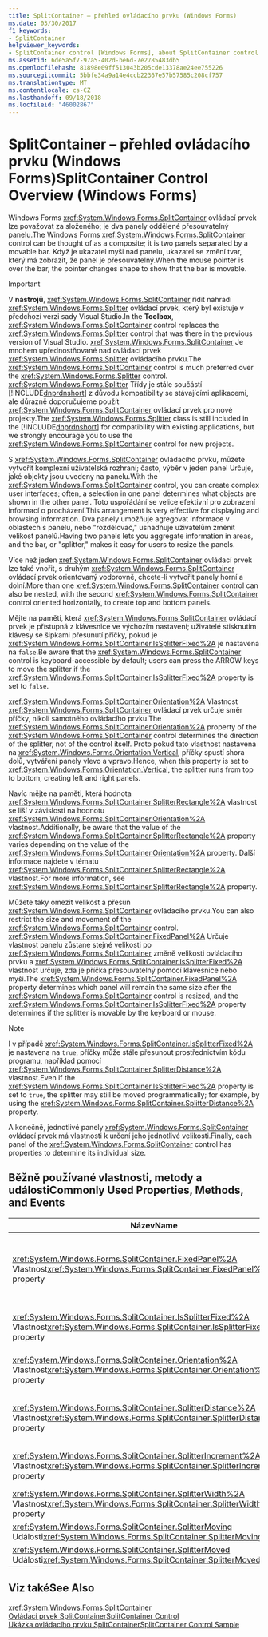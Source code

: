 ```yaml
---
title: SplitContainer – přehled ovládacího prvku (Windows Forms)
ms.date: 03/30/2017
f1_keywords:
- SplitContainer
helpviewer_keywords:
- SplitContainer control [Windows Forms], about SplitContainer control
ms.assetid: 6de5a5f7-97a5-402d-be6d-7e2785483db5
ms.openlocfilehash: 81898e09ff513043b205cde13378ae24ee755226
ms.sourcegitcommit: 5bbfe34a9a14e4ccb22367e57b57585c208cf757
ms.translationtype: MT
ms.contentlocale: cs-CZ
ms.lasthandoff: 09/18/2018
ms.locfileid: "46002867"
---
```

# <a name="splitcontainer-control-overview-windows-forms"></a><span data-ttu-id="91fa3-102">SplitContainer – přehled ovládacího prvku (Windows Forms)</span><span class="sxs-lookup"><span data-stu-id="91fa3-102">SplitContainer Control Overview (Windows Forms)</span></span>
<span data-ttu-id="91fa3-103">Windows Forms <xref:System.Windows.Forms.SplitContainer> ovládací prvek lze považovat za složeného; je dva panely oddělené přesouvatelný panelu.</span><span class="sxs-lookup"><span data-stu-id="91fa3-103">The Windows Forms <xref:System.Windows.Forms.SplitContainer> control can be thought of as a composite; it is two panels separated by a movable bar.</span></span> <span data-ttu-id="91fa3-104">Když je ukazatel myši nad panelu, ukazatel se změní tvar, který má zobrazit, že panel je přesouvatelný.</span><span class="sxs-lookup"><span data-stu-id="91fa3-104">When the mouse pointer is over the bar, the pointer changes shape to show that the bar is movable.</span></span>  
  
> [!IMPORTANT]
>  <span data-ttu-id="91fa3-105">V **nástrojů**, <xref:System.Windows.Forms.SplitContainer> řídit nahradí <xref:System.Windows.Forms.Splitter> ovládací prvek, který byl existuje v předchozí verzi sady Visual Studio.</span><span class="sxs-lookup"><span data-stu-id="91fa3-105">In the **Toolbox**, <xref:System.Windows.Forms.SplitContainer> control replaces the <xref:System.Windows.Forms.Splitter> control that was there in the previous version of Visual Studio.</span></span> <span data-ttu-id="91fa3-106"><xref:System.Windows.Forms.SplitContainer> Je mnohem upřednostňované nad ovládací prvek <xref:System.Windows.Forms.Splitter> ovládacího prvku.</span><span class="sxs-lookup"><span data-stu-id="91fa3-106">The <xref:System.Windows.Forms.SplitContainer> control is much preferred over the <xref:System.Windows.Forms.Splitter> control.</span></span> <span data-ttu-id="91fa3-107"><xref:System.Windows.Forms.Splitter> Třídy je stále součástí [!INCLUDE[dnprdnshort](../../../../includes/dnprdnshort-md.md)] z důvodu kompatibility se stávajícími aplikacemi, ale důrazně doporučujeme použít <xref:System.Windows.Forms.SplitContainer> ovládací prvek pro nové projekty.</span><span class="sxs-lookup"><span data-stu-id="91fa3-107">The <xref:System.Windows.Forms.Splitter> class is still included in the [!INCLUDE[dnprdnshort](../../../../includes/dnprdnshort-md.md)] for compatibility with existing applications, but we strongly encourage you to use the <xref:System.Windows.Forms.SplitContainer> control for new projects.</span></span>  
  
 <span data-ttu-id="91fa3-108">S <xref:System.Windows.Forms.SplitContainer> ovládacího prvku, můžete vytvořit komplexní uživatelská rozhraní; často, výběr v jeden panel Určuje, jaké objekty jsou uvedeny na panelu.</span><span class="sxs-lookup"><span data-stu-id="91fa3-108">With the <xref:System.Windows.Forms.SplitContainer> control, you can create complex user interfaces; often, a selection in one panel determines what objects are shown in the other panel.</span></span> <span data-ttu-id="91fa3-109">Toto uspořádání se velice efektivní pro zobrazení informací o procházení.</span><span class="sxs-lookup"><span data-stu-id="91fa3-109">This arrangement is very effective for displaying and browsing information.</span></span> <span data-ttu-id="91fa3-110">Dva panely umožňuje agregovat informace v oblastech s panelu, nebo "rozdělovač," usnadňuje uživatelům změnit velikost panelů.</span><span class="sxs-lookup"><span data-stu-id="91fa3-110">Having two panels lets you aggregate information in areas, and the bar, or "splitter," makes it easy for users to resize the panels.</span></span>  
  
 <span data-ttu-id="91fa3-111">Více než jeden <xref:System.Windows.Forms.SplitContainer> ovládací prvek lze také vnořit, s druhým <xref:System.Windows.Forms.SplitContainer> ovládací prvek orientovaný vodorovně, chcete-li vytvořit panely horní a dolní.</span><span class="sxs-lookup"><span data-stu-id="91fa3-111">More than one <xref:System.Windows.Forms.SplitContainer> control can also be nested, with the second <xref:System.Windows.Forms.SplitContainer> control oriented horizontally, to create top and bottom panels.</span></span>  
  
 <span data-ttu-id="91fa3-112">Mějte na paměti, která <xref:System.Windows.Forms.SplitContainer> ovládací prvek je přístupná z klávesnice ve výchozím nastavení; uživatelé stisknutím klávesy se šipkami přesunutí příčky, pokud je <xref:System.Windows.Forms.SplitContainer.IsSplitterFixed%2A> je nastavena na `false`.</span><span class="sxs-lookup"><span data-stu-id="91fa3-112">Be aware that the <xref:System.Windows.Forms.SplitContainer> control is keyboard-accessible by default; users can press the ARROW keys to move the splitter if the <xref:System.Windows.Forms.SplitContainer.IsSplitterFixed%2A> property is set to `false`.</span></span>  
  
 <span data-ttu-id="91fa3-113"><xref:System.Windows.Forms.SplitContainer.Orientation%2A> Vlastnost <xref:System.Windows.Forms.SplitContainer> ovládací prvek určuje směr příčky, nikoli samotného ovládacího prvku.</span><span class="sxs-lookup"><span data-stu-id="91fa3-113">The <xref:System.Windows.Forms.SplitContainer.Orientation%2A> property of the <xref:System.Windows.Forms.SplitContainer> control determines the direction of the splitter, not of the control itself.</span></span> <span data-ttu-id="91fa3-114">Proto pokud tato vlastnost nastavena na <xref:System.Windows.Forms.Orientation.Vertical>, příčky spustí shora dolů, vytváření panely vlevo a vpravo.</span><span class="sxs-lookup"><span data-stu-id="91fa3-114">Hence, when this property is set to <xref:System.Windows.Forms.Orientation.Vertical>, the splitter runs from top to bottom, creating left and right panels.</span></span>  
  
 <span data-ttu-id="91fa3-115">Navíc mějte na paměti, která hodnota <xref:System.Windows.Forms.SplitContainer.SplitterRectangle%2A> vlastnost se liší v závislosti na hodnotu <xref:System.Windows.Forms.SplitContainer.Orientation%2A> vlastnost.</span><span class="sxs-lookup"><span data-stu-id="91fa3-115">Additionally, be aware that the value of the <xref:System.Windows.Forms.SplitContainer.SplitterRectangle%2A> property varies depending on the value of the <xref:System.Windows.Forms.SplitContainer.Orientation%2A> property.</span></span> <span data-ttu-id="91fa3-116">Další informace najdete v tématu <xref:System.Windows.Forms.SplitContainer.SplitterRectangle%2A> vlastnost.</span><span class="sxs-lookup"><span data-stu-id="91fa3-116">For more information, see <xref:System.Windows.Forms.SplitContainer.SplitterRectangle%2A> property.</span></span>  
  
 <span data-ttu-id="91fa3-117">Můžete taky omezit velikost a přesun <xref:System.Windows.Forms.SplitContainer> ovládacího prvku.</span><span class="sxs-lookup"><span data-stu-id="91fa3-117">You can also restrict the size and movement of the <xref:System.Windows.Forms.SplitContainer> control.</span></span> <span data-ttu-id="91fa3-118"><xref:System.Windows.Forms.SplitContainer.FixedPanel%2A> Určuje vlastnost panelu zůstane stejné velikosti po <xref:System.Windows.Forms.SplitContainer> změně velikosti ovládacího prvku a <xref:System.Windows.Forms.SplitContainer.IsSplitterFixed%2A> vlastnost určuje, zda je příčka přesouvatelný pomocí klávesnice nebo myši.</span><span class="sxs-lookup"><span data-stu-id="91fa3-118">The <xref:System.Windows.Forms.SplitContainer.FixedPanel%2A> property determines which panel will remain the same size after the <xref:System.Windows.Forms.SplitContainer> control is resized, and the <xref:System.Windows.Forms.SplitContainer.IsSplitterFixed%2A> property determines if the splitter is movable by the keyboard or mouse.</span></span>  
  
> [!NOTE]
>  <span data-ttu-id="91fa3-119">I v případě <xref:System.Windows.Forms.SplitContainer.IsSplitterFixed%2A> je nastavena na `true`, příčky může stále přesunout prostřednictvím kódu programu, například pomocí <xref:System.Windows.Forms.SplitContainer.SplitterDistance%2A> vlastnost.</span><span class="sxs-lookup"><span data-stu-id="91fa3-119">Even if the <xref:System.Windows.Forms.SplitContainer.IsSplitterFixed%2A> property is set to `true`, the splitter may still be moved programmatically; for example, by using the <xref:System.Windows.Forms.SplitContainer.SplitterDistance%2A> property.</span></span>  
  
 <span data-ttu-id="91fa3-120">A konečně, jednotlivé panely <xref:System.Windows.Forms.SplitContainer> ovládací prvek má vlastnosti k určení jeho jednotlivé velikosti.</span><span class="sxs-lookup"><span data-stu-id="91fa3-120">Finally, each panel of the <xref:System.Windows.Forms.SplitContainer> control has properties to determine its individual size.</span></span>  
  
## <a name="commonly-used-properties-methods-and-events"></a><span data-ttu-id="91fa3-121">Běžně používané vlastnosti, metody a události</span><span class="sxs-lookup"><span data-stu-id="91fa3-121">Commonly Used Properties, Methods, and Events</span></span>  
  
|<span data-ttu-id="91fa3-122">Název</span><span class="sxs-lookup"><span data-stu-id="91fa3-122">Name</span></span>|<span data-ttu-id="91fa3-123">Popis</span><span class="sxs-lookup"><span data-stu-id="91fa3-123">Description</span></span>|  
|----------|-----------------|  
|<span data-ttu-id="91fa3-124"><xref:System.Windows.Forms.SplitContainer.FixedPanel%2A> Vlastnost</span><span class="sxs-lookup"><span data-stu-id="91fa3-124"><xref:System.Windows.Forms.SplitContainer.FixedPanel%2A> property</span></span>|<span data-ttu-id="91fa3-125">Určuje panelu zůstanou stejné velikosti po <xref:System.Windows.Forms.SplitContainer> změně velikosti ovládacího prvku.</span><span class="sxs-lookup"><span data-stu-id="91fa3-125">Determines which panel will remain the same size after the <xref:System.Windows.Forms.SplitContainer> control is resized.</span></span>|  
|<span data-ttu-id="91fa3-126"><xref:System.Windows.Forms.SplitContainer.IsSplitterFixed%2A> Vlastnost</span><span class="sxs-lookup"><span data-stu-id="91fa3-126"><xref:System.Windows.Forms.SplitContainer.IsSplitterFixed%2A> property</span></span>|<span data-ttu-id="91fa3-127">Určuje, zda lze přesunout příčky pomocí klávesnice nebo myši.</span><span class="sxs-lookup"><span data-stu-id="91fa3-127">Determines if the splitter can be moved with the keyboard or mouse.</span></span>|  
|<span data-ttu-id="91fa3-128"><xref:System.Windows.Forms.SplitContainer.Orientation%2A> Vlastnost</span><span class="sxs-lookup"><span data-stu-id="91fa3-128"><xref:System.Windows.Forms.SplitContainer.Orientation%2A> property</span></span>|<span data-ttu-id="91fa3-129">Určuje, pokud je příčky uspořádat vodorovně nebo svisle.</span><span class="sxs-lookup"><span data-stu-id="91fa3-129">Determines if the splitter is arranged vertically or horizontally.</span></span>|  
|<span data-ttu-id="91fa3-130"><xref:System.Windows.Forms.SplitContainer.SplitterDistance%2A> Vlastnost</span><span class="sxs-lookup"><span data-stu-id="91fa3-130"><xref:System.Windows.Forms.SplitContainer.SplitterDistance%2A> property</span></span>|<span data-ttu-id="91fa3-131">Určuje vzdálenost v pixelech přesouvatelný příčky od levého nebo horního okraje.</span><span class="sxs-lookup"><span data-stu-id="91fa3-131">Determines the distance in pixels from the left or upper edge to the movable splitter bar.</span></span>|  
|<span data-ttu-id="91fa3-132"><xref:System.Windows.Forms.SplitContainer.SplitterIncrement%2A> Vlastnost</span><span class="sxs-lookup"><span data-stu-id="91fa3-132"><xref:System.Windows.Forms.SplitContainer.SplitterIncrement%2A> property</span></span>|<span data-ttu-id="91fa3-133">Určuje minimální vzdálenost v pixelech, může uživatel přesune příčky.</span><span class="sxs-lookup"><span data-stu-id="91fa3-133">Determines the minimum distance, in pixels, that the splitter can be moved by the user.</span></span>|  
|<span data-ttu-id="91fa3-134"><xref:System.Windows.Forms.SplitContainer.SplitterWidth%2A> Vlastnost</span><span class="sxs-lookup"><span data-stu-id="91fa3-134"><xref:System.Windows.Forms.SplitContainer.SplitterWidth%2A> property</span></span>|<span data-ttu-id="91fa3-135">Určuje tloušťku v pixelech, od rozdělovače.</span><span class="sxs-lookup"><span data-stu-id="91fa3-135">Determines the thickness, in pixels, of the splitter.</span></span>|  
|<span data-ttu-id="91fa3-136"><xref:System.Windows.Forms.SplitContainer.SplitterMoving> Události</span><span class="sxs-lookup"><span data-stu-id="91fa3-136"><xref:System.Windows.Forms.SplitContainer.SplitterMoving> event</span></span>|<span data-ttu-id="91fa3-137">Vyvolá se při přesunutí příčky.</span><span class="sxs-lookup"><span data-stu-id="91fa3-137">Occurs when the splitter is moving.</span></span>|  
|<span data-ttu-id="91fa3-138"><xref:System.Windows.Forms.SplitContainer.SplitterMoved> Události</span><span class="sxs-lookup"><span data-stu-id="91fa3-138"><xref:System.Windows.Forms.SplitContainer.SplitterMoved> event</span></span>|<span data-ttu-id="91fa3-139">Nastane, pokud má přesunutí příčky.</span><span class="sxs-lookup"><span data-stu-id="91fa3-139">Occurs when the splitter has moved.</span></span>|  
  
## <a name="see-also"></a><span data-ttu-id="91fa3-140">Viz také</span><span class="sxs-lookup"><span data-stu-id="91fa3-140">See Also</span></span>  
 <xref:System.Windows.Forms.SplitContainer>  
 [<span data-ttu-id="91fa3-141">Ovládací prvek SplitContainer</span><span class="sxs-lookup"><span data-stu-id="91fa3-141">SplitContainer Control</span></span>](../../../../docs/framework/winforms/controls/splitcontainer-control-windows-forms.md)  
 [<span data-ttu-id="91fa3-142">Ukázka ovládacího prvku SplitContainer</span><span class="sxs-lookup"><span data-stu-id="91fa3-142">SplitContainer Control Sample</span></span>](https://msdn.microsoft.com/library/9015fad0-7108-4d85-a83a-a72d038c4f65)
